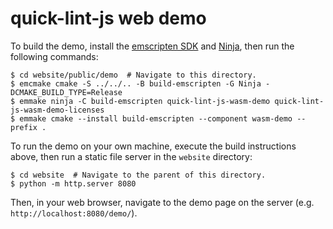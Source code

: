 # quick-lint-js web demo

To build the demo, install the [emscripten SDK][emscripten-sdk] and
[Ninja][], then run the following commands:

    $ cd website/public/demo  # Navigate to this directory.
    $ emcmake cmake -S ../../.. -B build-emscripten -G Ninja -DCMAKE_BUILD_TYPE=Release
    $ emmake ninja -C build-emscripten quick-lint-js-wasm-demo quick-lint-js-wasm-demo-licenses
    $ emmake cmake --install build-emscripten --component wasm-demo --prefix .

To run the demo on your own machine, execute the build instructions above, then
run a static file server in the `website` directory:

    $ cd website  # Navigate to the parent of this directory.
    $ python -m http.server 8080

Then, in your web browser, navigate to the demo page on the server (e.g.
`http://localhost:8080/demo/`).

[Ninja]: https://ninja-build.org/
[emscripten-sdk]: https://emscripten.org/docs/getting_started/downloads.html
